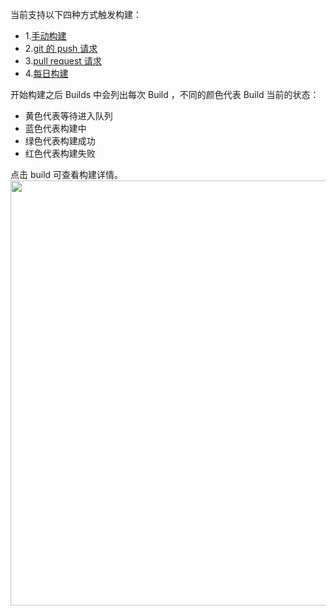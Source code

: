 当前支持以下四种方式触发构建：

- 1.[手动构建]()
- 2.[git 的 push 请求]()
- 3.[pull request 请求]()
- 4.[每日构建]()

开始构建之后 Builds 中会列出每次 Build ，不同的颜色代表 Build 当前的状态：

- 黄色代表等待进入队列
- 蓝色代表构建中
- 绿色代表构建成功
- 红色代表构建失败

点击 build  可查看构建详情。
<img src="https://dn-shimo-image.qbox.me/HiJ8og6ra9caahpL.png!thumbnail" width=680>

